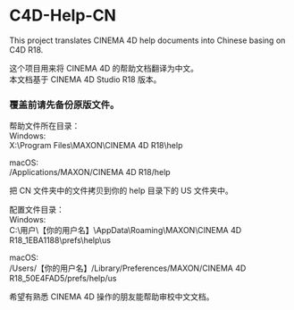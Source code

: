 # C4D-Help-CN 
This project translates CINEMA 4D help documents into Chinese basing on C4D R18.  
  
这个项目用来将 CINEMA 4D 的帮助文档翻译为中文。  
本文档基于 CINEMA 4D Studio R18 版本。   

### 覆盖前请先备份原版文件。 

帮助文件所在目录：  
Windows:  
X:\Program Files\MAXON\CINEMA 4D R18\help

macOS:  
/Applications/MAXON/CINEMA 4D R18/help

把 CN 文件夹中的文件拷贝到你的 help 目录下的 US 文件夹中。 

配置文件目录：  
Windows:  
C:\用户\【你的用户名】\AppData\Roaming\MAXON\CINEMA 4D R18_1EBA1188\prefs\help\us

macOS:  
/Users/【你的用户名】/Library/Preferences/MAXON/CINEMA 4D R18_50E4FAD5/prefs/help/us

希望有熟悉 CINEMA 4D 操作的朋友能帮助审校中文文档。
